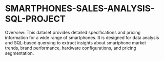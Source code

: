 # SMARTPHONES-SALES-ANALYSIS-SQL-PROJECT
Overview:
This dataset provides detailed specifications and pricing information for a wide range of smartphones. It is designed for data analysis and SQL-based querying to extract insights about smartphone market trends, brand performance, hardware configurations, and pricing segmentation.

